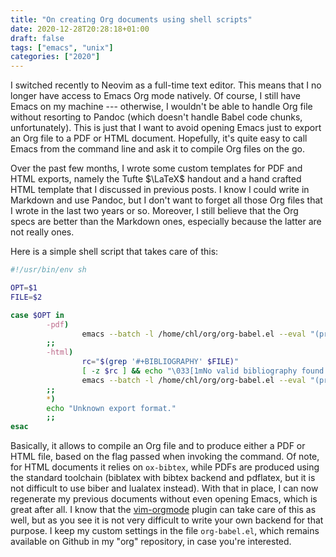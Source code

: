 ```yaml
---
title: "On creating Org documents using shell scripts"
date: 2020-12-28T20:28:18+01:00
draft: false
tags: ["emacs", "unix"]
categories: ["2020"]
---
```


I switched recently to Neovim as a full-time text editor. This means that I no longer have access to Emacs Org mode natively. Of course, I still have Emacs on my machine --- otherwise, I wouldn't be able to handle Org file without resorting to Pandoc (which doesn't handle Babel code chunks, unfortunately). This is just that I want to avoid opening Emacs just to export an Org file to a PDF or HTML document. Hopefully, it's quite easy to call Emacs from the command line and ask it to compile Org files on the go.

Over the past few months, I wrote some custom templates for PDF and HTML exports, namely the Tufte $\LaTeX$ handout and a hand crafted HTML template that I discussed in previous posts. I know I could write in Markdown and use Pandoc, but I don't want to forget all those Org files that I wrote in the last two years or so. Moreover, I still believe that the Org specs are better than the Markdown ones, especially because the latter are not really ones.

Here is a simple shell script that takes care of this:

```bash
#!/usr/bin/env sh

OPT=$1
FILE=$2

case $OPT in
        -pdf)
                emacs --batch -l /home/chl/org/org-babel.el --eval "(progn (find-file \"$FILE\") (org-latex-export-to-pdf))"
        ;;
        -html)
                rc="$(grep '#+BIBLIOGRAPHY' $FILE)"
                [ -z $rc ] && echo "\033[1mNo valid bibliography found.\033[0m"
                emacs --batch -l /home/chl/org/org-babel.el --eval "(progn (find-file \"$FILE\") (org-html-export-to-html))"
        ;;
        *)
        echo "Unknown export format."
        ;;
esac
```

Basically, it allows to compile an Org file and to produce either a PDF or HTML file, based on the flag passed when invoking the command. Of note, for HTML documents it relies on `ox-bibtex`, while PDFs are produced using the standard toolchain (biblatex with bibtex backend and pdflatex, but it is not difficult to use biber and lualatex instead). With that in place, I can now regenerate my previous documents without even opening Emacs, which is great after all. I know that the [vim-orgmode](https://github.com/jceb/vim-orgmode) plugin can take care of this as well, but as you see it is not very difficult to write your own backend for that purpose. I keep my custom settings in the file `org-babel.el`, which remains available on Github in my "org" repository, in case you're interested.
